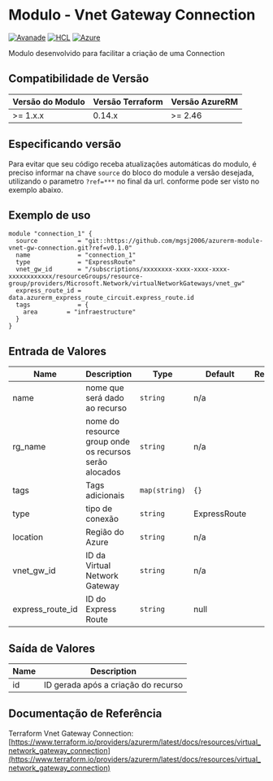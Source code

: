 
# Modulo - Vnet Gateway Connection
[![Avanade](https://img.shields.io/badge/create%20by-Avanade-orange)](https://www.avanade.com/pt-br/about-avanade) [![HCL](https://img.shields.io/badge/language-HCL-blueviolet)](https://www.terraform.io/)
[![Azure](https://img.shields.io/badge/provider-Azure-blue)](https://registry.terraform.io/providers/hashicorp/azurerm/latest)

Modulo desenvolvido para facilitar a criação de uma Connection

## Compatibilidade de Versão

| Versão do Modulo | Versão Terraform | Versão AzureRM |
|----------------|-------------------| --------------- |
| >= 1.x.x       | 0.14.x            | >= 2.46         |

## Especificando versão

Para evitar que seu código receba atualizações automáticas do modulo, é preciso informar na chave `source` do bloco do module a versão desejada, utilizando o parametro `?ref=***` no final da url. conforme pode ser visto no exemplo abaixo.

## Exemplo de uso


```hcl
module "connection_1" {
  source           = "git::https://github.com/mgsj2006/azurerm-module-vnet-gw-connection.git?ref=v0.1.0"
  name             = "connection_1"
  type             = "ExpressRoute"
  vnet_gw_id       = "/subscriptions/xxxxxxxx-xxxx-xxxx-xxxx-xxxxxxxxxxxx/resourceGroups/resource-group/providers/Microsoft.Network/virtualNetworkGateways/vnet_gw"
  express_route_id = data.azurerm_express_route_circuit.express_route.id
  tags             = {
    area        = "infraestructure"
  }
}
```

## Entrada de Valores

| Name | Description | Type | Default | Required |
|------|-------------|------|---------|:--------:|
| name | nome que será dado ao recurso | `string` | n/a | yes |
| rg_name | nome do resource group onde os recursos serão alocados | `string` | n/a | yes |
| tags | Tags adicionais | `map(string)` | `{}` | No |
| type | tipo de conexão | `string` | ExpressRoute | No |
| location | Região do Azure | `string` | n/a | yes |
| vnet_gw_id | ID da Virtual Network Gateway | `string` | n/a | yes |
| express_route_id | ID do Express Route | `string` | null | No |


## Saída de Valores

| Name | Description |
|------|-------------|
| id | ID gerada após a criação do recurso |

## Documentação de Referência

Terraform Vnet Gateway Connection: [https://www.terraform.io/providers/azurerm/latest/docs/resources/virtual_network_gateway_connection](https://www.terraform.io/providers/azurerm/latest/docs/resources/virtual_network_gateway_connection)
